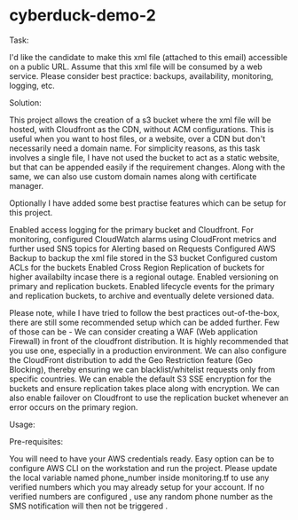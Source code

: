 # cyberduck-demo-2

Task:

I'd like the candidate to make this xml file (attached to this email) accessible on a public URL. Assume that this xml file will be consumed by a web service. Please consider best practice: backups, availability, monitoring, logging, etc.

Solution:

This project allows the creation of a s3 bucket where the xml file will be hosted, with Cloudfront as the CDN, without ACM configurations. This is useful when you want to host files, or a website, over a CDN but don't necessarily need a domain name. 
For simplicity reasons, as this task involves a single file, I have not used the bucket to act as a static website, but that can be appended easily if the requirement changes. Along with the same, we can also use custom domain names along with certificate manager.

Optionally I have added some best practise features which can be setup for this project.

Enabled access logging for the primary bucket and Cloudfront.
For monitoring, configured CloudWatch alarms using CloudFront metrics and further used SNS topics for Alerting based on Requests
Configured AWS Backup to backup the xml file stored in the S3 bucket
Configured custom ACLs for the buckets
Enabled Cross Region Replication of buckets for higher availabilty incase there is a regional outage.
Enabled versioning on primary and replication buckets.
Enabled lifecycle events for the primary and replication buckets, to archive and eventually delete versioned data.


Please note, while I have tried to follow the best practices out-of-the-box, there are still some recommended setup which can be added further. Few of those can be - 
We can consider creating a WAF (Web application Firewall) in front of the cloudfront distribution. It is highly recommended that you use one, especially in a production environment. 
We can also configure the CloudFront distribution to add the Geo Restriction feature (Geo Blocking), thereby ensuring we can blacklist/whitelist requests only from specific countries.
We can enable the default S3 SSE encryption for the buckets and ensure replication takes place along with encryption.
We can also enable failover on Cloudfront to use the replication bucket whenever an error occurs on the primary region.

Usage:

Pre-requisites:

You will need to have your AWS credentials ready. Easy option can be to configure AWS CLI on the workstation and run the project.
Please update the local variable named phone_number inside monitoring.tf to use any verified numbers which you may already setup for your account. If no verified numbers are configured , use any random phone number as the SMS notification will then not be triggered .

